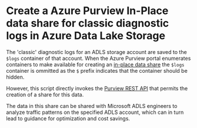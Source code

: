 # Create a Azure Purview In-Place data share for classic diagnostic logs in Azure Data Lake Storage

The 'classic' diagnostic logs for an ADLS storage account are saved to the `$logs` container of that account. When the Azure Purview portal enumerates containers to make available for creating an [in-place data share](https://learn.microsoft.com/azure/purview/how-to-share-data?tabs=azure-portal) the `$logs` container is ommitted as the `$` prefix indicates that the container should be hidden.

However, this script directly invokes the [Purview REST API](https://learn.microsoft.com/rest/api/purview/) that permits the creation of a share for this data.

The data in this share can be shared with Microsoft ADLS engineers to analyze traffic patterns on the specified ADLS account, which can in turn lead to guidance for optimization and cost savings.